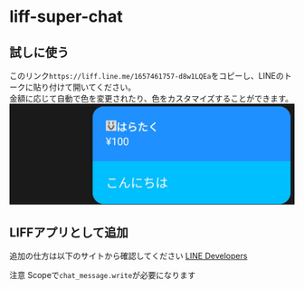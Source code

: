# liff-super-chat

## 試しに使う

このリンク`https://liff.line.me/1657461757-d8w1LQEa`をコピーし、LINEのトークに貼り付けて開いてください。  
金額に応じて自動で色を変更されたり、色をカスタマイズすることができます。
![試しにやってみた様子](./img/demo.jpeg)

## LIFFアプリとして追加

追加の仕方は以下のサイトから確認してください
[LINE Developers](https://developers.line.biz/ja/docs/liff/registering-liff-apps/#registering-liff-app)

注意
Scopeで```chat_message.write```が必要になります
